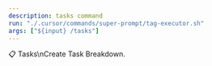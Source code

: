 ```yaml
---
description: tasks command
run: "./.cursor/commands/super-prompt/tag-executor.sh"
args: ["${input} /tasks"]
---
```


📋 Tasks\nCreate Task Breakdown.